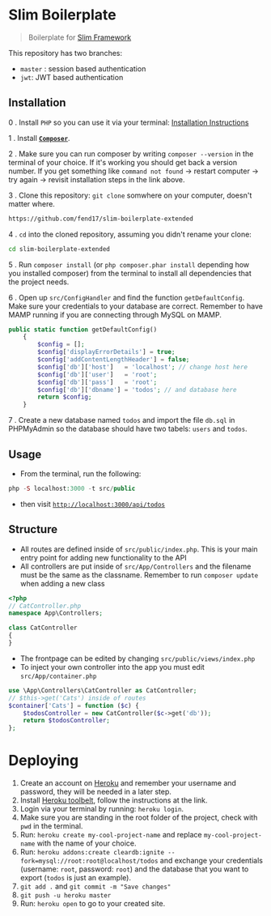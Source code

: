 # Slim Boilerplate

> Boilerplate for [Slim Framework](https://www.slimframework.com/docs/)

This repository has two branches:
* `master` : session based authentication
* `jwt`: JWT based authentication

## Installation

0 . Install `PHP` so you can use it via your terminal: [Installation Instructions](https://github.com/fend17/cms-php-mysql/blob/master/installation.md#sv%C3%A5ra-s%C3%A4ttetd)

1 . Install **[`Composer`](https://getcomposer.org/doc/00-intro.md)**.

2 . Make sure you can run composer by writing `composer --version` in the terminal of your choice. If it's working you should get back a version number. If you get something like `command not found` -> restart computer -> try again -> revisit installation steps in the link above.

3 . Clone this repository: `git clone` somwhere on your computer, doesn't matter where.
```bash
https://github.com/fend17/slim-boilerplate-extended
```

4 . `cd` into the cloned repository, assuming you didn't rename your clone:
```bash
cd slim-boilerplate-extended
```

5 . Run `composer install` (or `php composer.phar install` depending how you installed composer) from the terminal to install all dependencies that the project needs.

6 . Open up `src/ConfigHandler` and find the function `getDefaultConfig`. Make sure your credentials to your database are correct. Remember to have MAMP running if you are connecting through MySQL on MAMP.
```php
public static function getDefaultConfig()
    {
        $config = [];
        $config['displayErrorDetails'] = true;
        $config['addContentLengthHeader'] = false;
        $config['db']['host']   = 'localhost'; // change host here
        $config['db']['user']   = 'root';
        $config['db']['pass']   = 'root';
        $config['db']['dbname'] = 'todos'; // and database here
        return $config;
    }
```

7 . Create a new database named `todos` and import the file `db.sql` in PHPMyAdmin so the database should have two tabels: `users` and `todos`.

## Usage

* From the terminal, run the following:
```php
php -S localhost:3000 -t src/public
```
* then visit [`http://localhost:3000/api/todos`](http://localhost:3000/api/todos)

## Structure

* All routes are defined inside of `src/public/index.php`. This is your main entry point for adding new functionality to the API
* All controllers are put inside of `src/App/Controllers` and the filename must be the same as the classname. Remember to run `composer update` when adding a new class
```php
<?php
// CatController.php
namespace App\Controllers;

class CatController
{
}
```
* The frontpage can be edited by changing `src/public/views/index.php`
* To inject your own controller into the app you must edit `src/App/container.php`
```php
use \App\Controllers\CatController as CatController;
// $this->get('Cats') inside of routes
$container['Cats'] = function ($c) {
    $todosController = new CatController($c->get('db'));
    return $todosController;
};
```

# Deploying

1. Create an account on [Heroku](https://heroku.com/) and remember your username and password, they will be needed in a later step.
2. Install [Heroku toolbelt](https://devcenter.heroku.com/articles/heroku-cli), follow the instructions at the link.
3. Login via your terminal by running: `heroku login`.
4. Make sure you are standing in the root folder of the project, check with `pwd` in the terminal.
4. Run: `heroku create my-cool-project-name` and replace `my-cool-project-name` with the name of your choice.
5. Run: `heroku addons:create cleardb:ignite --fork=mysql://root:root@localhost/todos` and exchange your credentials (username: `root`, password: `root`) and the database that you want to export (`todos` is just an example).
6. `git add .` and `git commit -m "Save changes"`
7. `git push -u heroku master`
8. Run: `heroku open` to go to your created site.